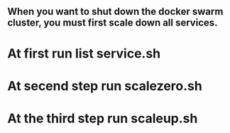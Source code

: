 ## When you want to shut down the docker swarm cluster, you must first scale down all services.
# At first run list service.sh
# At secend step run scalezero.sh
# At the third step run scaleup.sh
